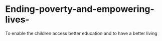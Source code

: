 # Ending-poverty-and-empowering-lives-
To enable the children access better education and to have a better living
